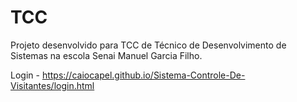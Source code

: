 # TCC

Projeto desenvolvido para TCC de Técnico de Desenvolvimento de Sistemas na escola Senai Manuel Garcia Filho.

Login - https://caiocapel.github.io/Sistema-Controle-De-Visitantes/login.html




